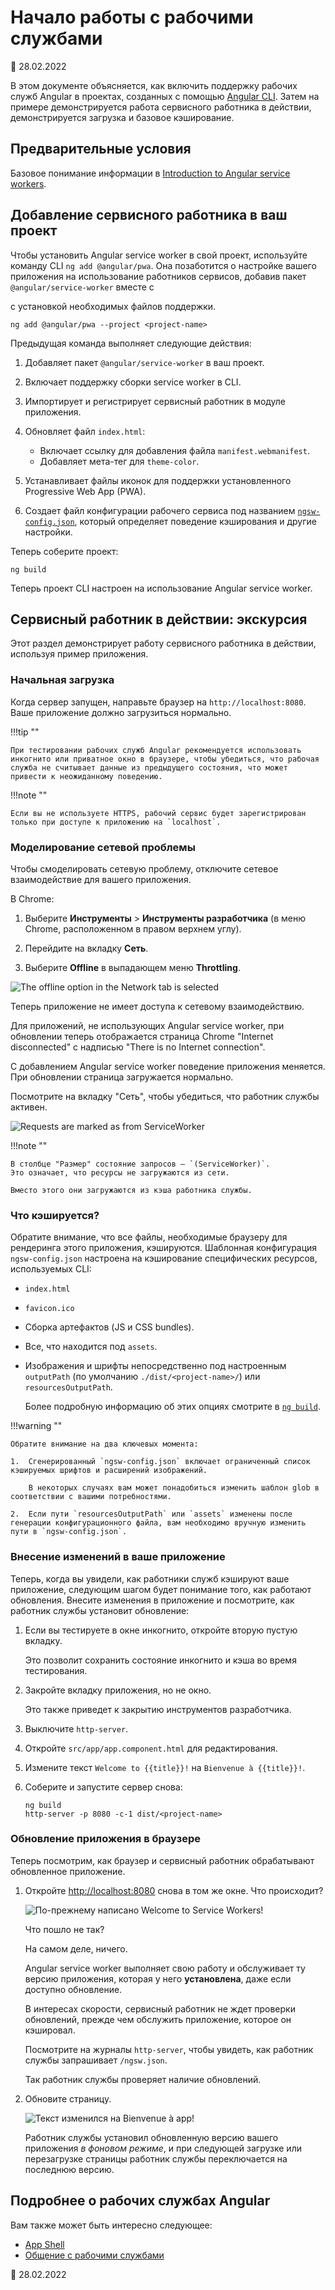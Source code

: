 # Начало работы с рабочими службами

:date: 28.02.2022

В этом документе объясняется, как включить поддержку рабочих служб Angular в проектах, созданных с помощью [Angular CLI](https://angular.io/cli). Затем на примере демонстрируется работа сервисного работника в действии, демонстрируется загрузка и базовое кэширование.

## Предварительные условия

Базовое понимание информации в [Introduction to Angular service workers](service-worker-intro.md).

## Добавление сервисного работника в ваш проект

Чтобы установить Angular service worker в свой проект, используйте команду CLI `ng add @angular/pwa`. Она позаботится о настройке вашего приложения на использование работников сервисов, добавив пакет `@angular/service-worker` вместе с

с установкой необходимых файлов поддержки.

```shell
ng add @angular/pwa --project <project-name>
```

Предыдущая команда выполняет следующие действия:

1.  Добавляет пакет `@angular/service-worker` в ваш проект.

2.  Включает поддержку сборки service worker в CLI.

3.  Импортирует и регистрирует сервисный работник в модуле приложения.

4.  Обновляет файл `index.html`:

    -   Включает ссылку для добавления файла `manifest.webmanifest`.
    -   Добавляет мета-тег для `theme-color`.

5.  Устанавливает файлы иконок для поддержки установленного Progressive Web App (PWA).

6.  Создает файл конфигурации рабочего сервиса под названием [`ngsw-config.json`](service-worker-config.md), который определяет поведение кэширования и другие настройки.

Теперь соберите проект:

```shell
ng build
```

Теперь проект CLI настроен на использование Angular service worker.

## Сервисный работник в действии: экскурсия

Этот раздел демонстрирует работу сервисного работника в действии, используя пример приложения.

### Начальная загрузка

Когда сервер запущен, направьте браузер на `http://localhost:8080`. Ваше приложение должно загрузиться нормально.

!!!tip ""

    При тестировании рабочих служб Angular рекомендуется использовать инкогнито или приватное окно в браузере, чтобы убедиться, что рабочая служба не считывает данные из предыдущего состояния, что может привести к неожиданному поведению.

!!!note ""

    Если вы не используете HTTPS, рабочий сервис будет зарегистрирован только при доступе к приложению на `localhost`.

### Моделирование сетевой проблемы

Чтобы смоделировать сетевую проблему, отключите сетевое взаимодействие для вашего приложения.

В Chrome:

1.  Выберите **Инструменты** &gt; **Инструменты разработчика** (в меню Chrome, расположенном в правом верхнем углу).

2.  Перейдите на вкладку **Сеть**.

3.  Выберите **Offline** в выпадающем меню **Throttling**.

![The offline option in the Network tab is selected](offline-option.png)

Теперь приложение не имеет доступа к сетевому взаимодействию.

Для приложений, не использующих Angular service worker, при обновлении теперь отображается страница Chrome "Internet disconnected" с надписью "There is no Internet connection".

С добавлением Angular service worker поведение приложения меняется. При обновлении страница загружается нормально.

Посмотрите на вкладку "Сеть", чтобы убедиться, что работник службы активен.

![Requests are marked as from ServiceWorker](sw-active.png)

!!!note ""

    В столбце "Размер" состояние запросов — `(ServiceWorker)`.
    Это означает, что ресурсы не загружаются из сети.

    Вместо этого они загружаются из кэша работника службы.

### Что кэшируется?

Обратите внимание, что все файлы, необходимые браузеру для рендеринга этого приложения, кэшируются. Шаблонная конфигурация `ngsw-config.json` настроена на кэширование специфических ресурсов, используемых CLI:

-   `index.html`
-   `favicon.ico`
-   Сборка артефактов (JS и CSS bundles).
-   Все, что находится под `assets`.
-   Изображения и шрифты непосредственно под настроенным `outputPath` (по умолчанию `./dist/<project-name>/`) или `resourcesOutputPath`.

    Более подробную информацию об этих опциях смотрите в [`ng build`](https://angular.io/cli/build).

!!!warning ""

    Обратите внимание на два ключевых момента:

    1.  Сгенерированный `ngsw-config.json` включает ограниченный список кэшируемых шрифтов и расширений изображений.

    	В некоторых случаях вам может понадобиться изменить шаблон glob в соответствии с вашими потребностями.

    2.  Если пути `resourcesOutputPath` или `assets` изменены после генерации конфигурационного файла, вам необходимо вручную изменить пути в `ngsw-config.json`.

### Внесение изменений в ваше приложение

Теперь, когда вы увидели, как работники служб кэшируют ваше приложение, следующим шагом будет понимание того, как работают обновления. Внесите изменения в приложение и посмотрите, как работник службы установит обновление:

1.  Если вы тестируете в окне инкогнито, откройте вторую пустую вкладку.

    Это позволит сохранить состояние инкогнито и кэша во время тестирования.

2.  Закройте вкладку приложения, но не окно.

    Это также приведет к закрытию инструментов разработчика.

3.  Выключите `http-server`.

4.  Откройте `src/app/app.component.html` для редактирования.

5.  Измените текст `Welcome to {{title}}!` на `Bienvenue à {{title}}!`.

6.  Соберите и запустите сервер снова:

    ```shell
    ng build
    http-server -p 8080 -c-1 dist/<project-name>
    ```

### Обновление приложения в браузере

Теперь посмотрим, как браузер и сервисный работник обрабатывают обновленное приложение.

1.  Откройте [http://localhost:8080](http://localhost:8080) снова в том же окне.
    Что происходит?

    ![По-прежнему написано Welcome to Service Workers!](welcome-msg-en.png)

    Что пошло не так?

    На самом деле, ничего.

    Angular service worker выполняет свою работу и обслуживает ту версию приложения, которая у него **установлена**, даже если доступно обновление.

    В интересах скорости, сервисный работник не ждет проверки обновлений, прежде чем обслужить приложение, которое он кэшировал.

    Посмотрите на журналы `http-server`, чтобы увидеть, как работник службы запрашивает `/ngsw.json`.

    Так работник службы проверяет наличие обновлений.

2.  Обновите страницу.

    ![Текст изменился на Bienvenue à app!](welcome-msg-fr.png)

    Работник службы установил обновленную версию вашего приложения _в фоновом режиме_, и при следующей загрузке или перезагрузке страницы работник службы переключается на последнюю версию.

## Подробнее о рабочих службах Angular

Вам также может быть интересно следующее:

-   [App Shell](app-shell.md)
-   [Общение с рабочими службами](service-worker-communications.md)

<!-- links -->

<!-- external links -->

<!-- end links -->

:date: 28.02.2022
